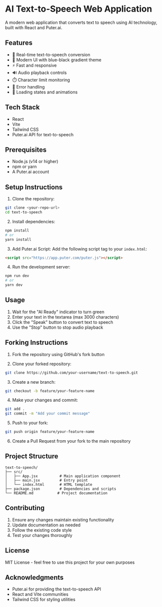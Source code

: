 # AI Text-to-Speech Web Application

A modern web application that converts text to speech using AI technology, built with React and Puter.ai.

## Features

- 🎯 Real-time text-to-speech conversion
- 🎨 Modern UI with blue-black gradient theme
- ⚡ Fast and responsive
- 🔊 Audio playback controls
- ⏱️ Character limit monitoring
- 🛑 Error handling
- 💫 Loading states and animations

## Tech Stack

- React
- Vite
- Tailwind CSS
- Puter.ai API for text-to-speech

## Prerequisites

- Node.js (v14 or higher)
- npm or yarn
- A Puter.ai account

## Setup Instructions

1. Clone the repository:

```bash
git clone <your-repo-url>
cd text-to-speech
```

2. Install dependencies:

```bash
npm install
# or
yarn install
```

3. Add Puter.ai Script:
   Add the following script tag to your `index.html`:

```html
<script src="https://app.puter.com/puter.js"></script>
```

4. Run the development server:

```bash
npm run dev
# or
yarn dev
```

## Usage

1. Wait for the "AI Ready" indicator to turn green
2. Enter your text in the textarea (max 3000 characters)
3. Click the "Speak" button to convert text to speech
4. Use the "Stop" button to stop audio playback

## Forking Instructions

1. Fork the repository using GitHub's fork button

2. Clone your forked repository:

```bash
git clone https://github.com/your-username/text-to-speech.git
```

3. Create a new branch:

```bash
git checkout -b feature/your-feature-name
```

4. Make your changes and commit:

```bash
git add .
git commit -m "Add your commit message"
```

5. Push to your fork:

```bash
git push origin feature/your-feature-name
```

6. Create a Pull Request from your fork to the main repository

## Project Structure

```
text-to-speech/
├── src/
│   ├── App.jsx          # Main application component
│   ├── main.jsx         # Entry point
│   └── index.html       # HTML template
├── package.json         # Dependencies and scripts
└── README.md           # Project documentation
```

## Contributing

1. Ensure any changes maintain existing functionality
2. Update documentation as needed
3. Follow the existing code style
4. Test your changes thoroughly

## License

MIT License - feel free to use this project for your own purposes

## Acknowledgments

- Puter.ai for providing the text-to-speech API
- React and Vite communities
- Tailwind CSS for styling utilities
